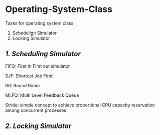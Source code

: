 # Operating-System-Class
Tasks for operating system class
1. Schedulign Simulator
2. Locking Simulator


## **_1. Scheduling Simulator_**

FIFO: First in First out simulator

SJF: Shortest Job First

RR: Round Robin

MLFQ: Multi Level Feedback Queue

Stride: simple concept to achieve proportional CPU capacity reservation among concurrent processes

## **_2. Locking Simulator_**
